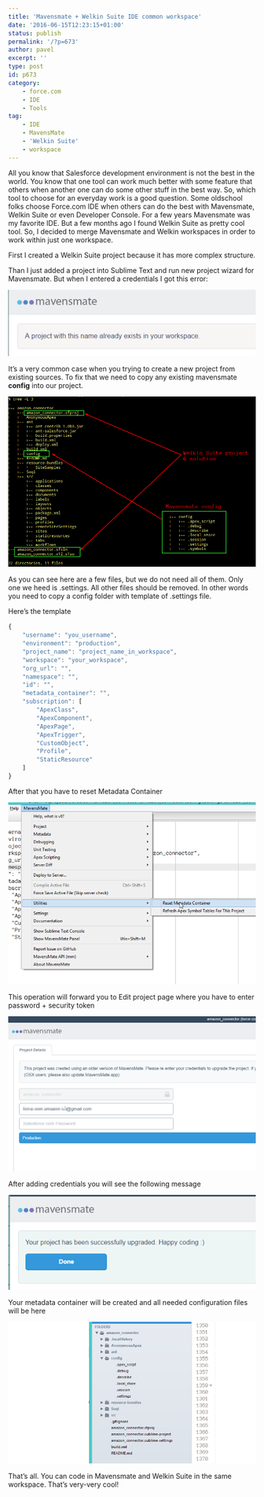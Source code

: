 ```yaml
---
title: 'Mavensmate + Welkin Suite IDE common workspace'
date: '2016-06-15T12:23:15+01:00'
status: publish
permalink: '/?p=673'
author: pavel
excerpt: ''
type: post
id: p673
category:
    - force.com
    - IDE
    - Tools
tag:
    - IDE
    - MavensMate
    - 'Welkin Suite'
    - workspace
---
```

All you know that Salesforce development environment is not the best in the world. You know that one tool can work much better with some feature that others when another one can do some other stuff in the best way. So, which tool to choose for an everyday work is a good question. Some oldschool folks choose Force.com IDE when others can do the best with Mavensmate, Welkin Suite or even Developer Console. For a few years Mavensmate was my favorite IDE. But a few months ago I found Welkin Suite as pretty cool tool. So, I decided to merge Mavensmate and Welkin workspaces in order to work within just one workspace.

First I created a Welkin Suite project because it has more complex structure.

Than I just added a project into Sublime Text and run new project wizard for Mavensmate. But when I entered a credentials I got this error:

![](/images/p673/2aokNcz1.png)

It’s a very common case when you trying to create a new project from existing sources. To fix that we need to copy any existing mavensmate **config** into our project.

![](/images/p673/IAGGyyz1.png)

As you can see here are a few files, but we do not need all of them. Only one we heed is .settings. All other files should be removed. In other words you need to copy a config folder with template of .settings file.

Here’s the template
```js
{
    "username": "you_username",
    "environment": "production",
    "project_name": "project_name_in_workspace",
    "workspace": "your_workspace",
    "org_url": "",
    "namespace": "",
    "id": "",
    "metadata_container": "",
    "subscription": [
        "ApexClass",
        "ApexComponent",
        "ApexPage",
        "ApexTrigger",
        "CustomObject",
        "Profile",
        "StaticResource"
    ]
}
```

After that you have to reset Metadata Container

![](/images/p673/nWtwcC21.png)

This operation will forward you to Edit project page where you have to enter password + security token

![](/images/p673/cZuDKvx1.png)

After adding credentials you will see the following message

![](/images/p673/St9nTxZ1.png)

Your metadata container will be created and all needed configuration files will be here

![](/images/p673/dbaTOIJ1.png)

That’s all. You can code in Mavensmate and Welkin Suite in the same workspace. That’s very-very cool!